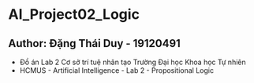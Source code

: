 # AI_Project02_Logic

## Author: Đặng Thái Duy - 19120491

- Đồ án Lab 2 Cơ sở trí tuệ nhân tạo Trường Đại học Khoa học Tự nhiên
- HCMUS - Artificial Intelligence - Lab 2 - Propositional Logic
